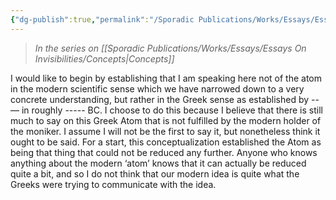 ```yaml
---
{"dg-publish":true,"permalink":"/Sporadic Publications/Works/Essays/Essays On Invisibilities/The Atom/"}
---
```


> *In the series on [[Sporadic Publications/Works/Essays/Essays On Invisibilities/Concepts\|Concepts]]*

I would like to begin by establishing that I am speaking here not of the atom in the modern scientific sense which we have narrowed down to a very concrete understanding, but rather in the Greek sense as established by --— in roughly ----- BC. I choose to do this because I believe that there is still much to say on this Greek Atom that is not fulfilled by the modern holder of the moniker. I assume I will not be the first to say it, but nonetheless think it ought to be said.
For a start, this conceptualization established the Atom as being that thing that could not be reduced any further. Anyone who knows anything about the modern ‘atom’ knows that it can actually be reduced quite a bit, and so I do not think that our modern idea is quite what the Greeks were trying to communicate with the idea. 

<div class="page-break" style="page-break-before: always;"></div>
